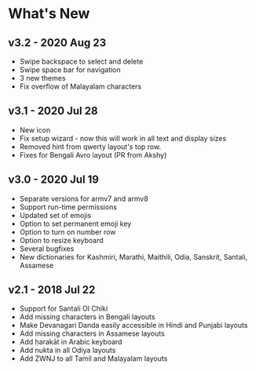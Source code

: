 # What's New

## v3.2 - 2020 Aug 23
- Swipe backspace to select and delete
- Swipe space bar for navigation
- 3 new themes
- Fix overflow of Malayalam characters

## v3.1 - 2020 Jul 28
- New icon
- Fix setup wizard - now this will work in all text and display sizes
- Removed hint from qwerty layout's top row.
- Fixes for Bengali Avro layout (PR from Akshy)


## v3.0 - 2020 Jul 19
- Separate versions for armv7 and armv8
- Support run-time permissions
- Updated set of emojis
- Option to set permanent emoji key
- Option to turn on number row
- Option to resize keyboard
- Several bugfixes
- New dictionaries for Kashmiri, Marathi, Maithili, Odia, Sanskrit, Santali, Assamese

## v2.1 - 2018 Jul 22
- Support for Santali Ol Chiki
- Add missing characters in Bengali layouts
- Make Devanagari Danda easily accessible in Hindi and Punjabi layouts
- Add missing characters in Assamese layouts
- Add ḥarakāt in Arabic keyboard
- Add nukta in all Odiya layouts
- Add ZWNJ to all Tamil and Malayalam layouts
